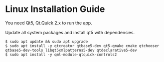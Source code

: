 # Linux Installation Guide

You need Qt5, Qt.Quick 2.x to run the app.

Update all system packages and install qt5 with dependensies.

```
$ sudo apt update && sudo apt upgrade
$ sudo apt install -y qtcreator qtbase5-dev qt5-qmake cmake qtchooser qtbase5-dev-tools libqt5xmlpatterns5-dev qtdeclarative5-dev
$ sudo apt install -y qml-module-qtquick-controls2
```